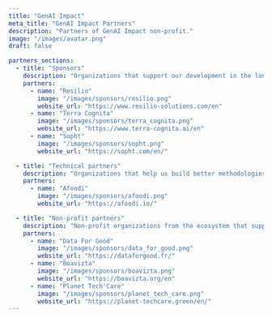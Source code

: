 ```yaml
---
title: "GenAI Impact"
meta_title: "GenAI Impact Partners"
description: "Partners of GenAI Impact non-profit."
image: "/images/avatar.png"
draft: false

partners_sections:
  - title: "Sponsors"
    description: "Organizations that support our development in the long term."
    partners:
      - name: "Resilio"
        image: "/images/sponsors/resilio.png"
        website_url: "https://www.resilio-solutions.com/en"
      - name: "Terra Cognita"
        image: "/images/sponsors/terra_cognita.png"
        website_url: "https://www.terra-cognita.ai/en"
      - name: "Sopht"
        image: "/images/sponsors/sopht.png"
        website_url: "https://sopht.com/en/"

  - title: "Technical partners"
    description: "Organizations that help us build better methodologies and tools."
    partners:
      - name: "Afoodi"
        image: "/images/sponsors/afoodi.png"
        website_url: "https://afoodi.io/"

  - title: "Non-profit partners"
    description: "Non-profit organizations from the ecosystem that support us."
    partners:
      - name: "Data For Good"
        image: "/images/sponsors/data_for_good.png"
        website_url: "https://dataforgood.fr/"
      - name: "Boavizta"
        image: "/images/sponsors/boavizta.png"
        website_url: "https://boavizta.org/en"
      - name: "Planet Tech'Care"
        image: "/images/sponsors/planet_tech_care.png"
        website_url: "https://planet-techcare.green/en/"
---
```

